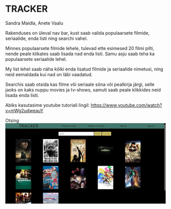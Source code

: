 <h1>TRACKER</h1>
Sandra Maidla, Anete Vaalu


Rakenduses on üleval nav bar, kust saab valida populaarsete filmide, seriaalide, enda listi ning searchi vahel.

Minnes populaarsete filmide lehele, tulevad ette esimesed 20 filmi pilti, nende peale klikates saab lisada nad enda listi. Samu asju saab teha ka populaarsete seriaalide lehel. 

My list lehel saab näha kõiki enda lisatud filmide ja seriaalide nimetusi, ning neid eemaldada kui nad on läbi vaadatud.

Searchis saab otsida kas filme või seriaale sõna või pealkirja järgi, selle jaoks on kaks nuppu movies ja tv-shows, samuti saab peale klikkides neid lisada enda listi.

Abiks kasutasime youtube tutoriali lingil: https://www.youtube.com/watch?v=mWg2udweauY

Otsing
![Screenshot](otsing.jpg)
